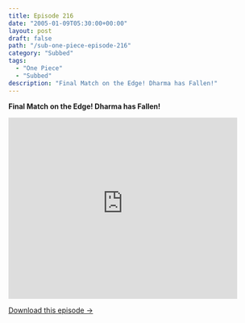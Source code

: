 ```yaml
---
title: Episode 216
date: "2005-01-09T05:30:00+00:00"
layout: post
draft: false
path: "/sub-one-piece-episode-216"
category: "Subbed"
tags:
  - "One Piece"
  - "Subbed"
description: "Final Match on the Edge! Dharma has Fallen!"
---
```


**Final Match on the Edge! Dharma has Fallen!**

<iframe width="640" height="360" src="https://www.rapidvideo.com/e/FXQGUPESSR" frameborder="0" marginwidth=0 marginheight=0 scrolling=no allowfullscreen style="max-width:90%;"></iframe>

<a href="http://ouo.io/qs/eCodkFEQ?s=https://www.rapidvideo.com/d/FXQGUPESSR" class="styled_a">Download this episode →</a>

